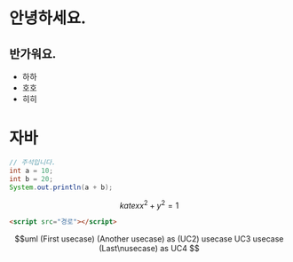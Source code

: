   # 안녕하세요.
  ## 반가워요.
  - 하하
  - 호호
  - 히히
  # 자바
  ```java
  // 주석입니다.
  int a = 10;
  int b = 20;
  System.out.println(a + b);
  ```
  $$katex
  x^2 + y^2 = 1
  $$
  ```html
  <script src="경로"></script>
  ```
  $$uml
  (First usecase)
  (Another usecase) as (UC2)
  usecase UC3
  usecase (Last\nusecase) as UC4
  $$